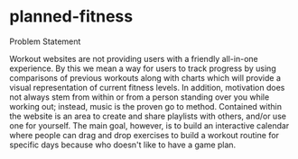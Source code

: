 planned-fitness
===============

Problem Statement

Workout websites are not providing users with a friendly all-in-one experience. By this we mean a way for users to track progress by using comparisons of previous workouts along with charts which will provide a visual representation of current fitness levels. In addition, motivation does not always stem from within or from a person standing over you while working out; instead, music is the proven go to method. Contained within the website is an area to create and share playlists with others, and/or use one for yourself. The main goal, however, is to build an interactive calendar where people can drag and drop exercises to build a workout routine for specific days because who doesn't like to have a game plan.

